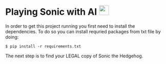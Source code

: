 # Playing Sonic with AI <img src="https://64.media.tumblr.com/620b92371fd208317cd6260dafbfcd0d/857a2d01cb9d29b9-21/s540x810/6b3f817f71554a3dc4163c72b9eb6e93f1cfc2a7.gifv" width="30px">

In order to get this project running you first need to install the dependencies.
To do so you can install requried packages from txt file by doing:

```
$ pip install -r requirements.txt
```

The next step is to find your LEGAL copy of Sonic the Hedgehog.
